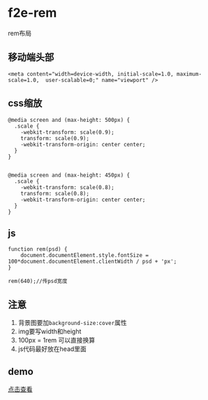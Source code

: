 # f2e-rem
rem布局
## 移动端头部 ##
    <meta content="width=device-width, initial-scale=1.0, maximum-scale=1.0,  user-scalable=0;" name="viewport" />
## css缩放 ##
    @media screen and (max-height: 500px) {
	  .scale {
	    -webkit-transform: scale(0.9);
	    transform: scale(0.9);
	    -webkit-transform-origin: center center; 
	  } 
	}
	
	
	@media screen and (max-height: 450px) {
	  .scale {
	    -webkit-transform: scale(0.8);
	    transform: scale(0.8);
	    -webkit-transform-origin: center center; 
	  } 
	}
## js ##
    
	function rem(psd) {
		document.documentElement.style.fontSize = 100*document.documentElement.clientWidth / psd + 'px';
	}
	
	rem(640);//传psd宽度

## 注意 ##


1. 背景图要加`background-size:cover`属性
2. img要写width和height
3. 100px = 1rem 可以直接换算
4. js代码最好放在head里面


## demo ##
[点击查看](http://test.go.163.com/go/2017/1009/rem/)
